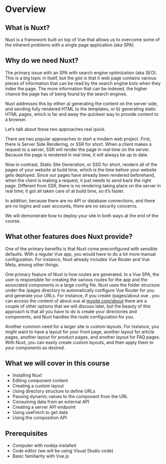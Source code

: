# Overview

## What is Nuxt?

Nuxt is a framework built on top of Vue that allows us to overcome some of the inherent problems with a single page application (aka SPA).

## Why do we need Nuxt?

The primary issue with an SPA with search engine optimization (aka SEO). This is a big topic in itself, but the gist is that it web page contains various pieces of information that can be read by the search engine bots when they index the page. The more information that can be indexed, the higher chance the page has of being found by the search engines.

Nuxt addresses this by either a) generating the content on the server side, and sending fully rendered HTML to the templates, or b) generating static HTML pages, which is far and away the quickest way to provide content to a browser.

Let’s talk about these two approaches real quick.

There are two popular approaches to start a modern web project. First, there is Server Side Rendering, or SSR for short. When a client makes a request to a server, SSR will render the page in real time on the server. Because the page is rendered in real time, it will always be up to date.

Now in contrast, Static Site Generation, or SSG for short, renders all of the pages of your website at build time, which is the time before your website gets deployed. Since our pages have already been rendered beforehand, when the client is making a request, it just needs to send back the right page. Different from SSR, there is no rendering taking place on the server in real time; it got all taken care of at build time, so it’s faster.

In addition, because there are no API or database connections, and there are no logins and user accounts, there are no security concerns.

We will demonstrate how to deploy your site in both ways at the end of the course.

## What other features does Nuxt provide?

One of the primary benefits is that Nuxt come preconfigured with sensible defaults. WIth a regular Vue app, you would have to do a lot more manual configuration. For instance, Nuxt already includes Vue Router and Vue Meta, among other things.

One primary feature of Nuxt is how routes are generated. In a Vue SPA, the user is responsible for creating the various routes for the app and the associated components in a large config file. Nuxt uses the folder structure under the /pages directory to automatically configure Vue Router for you and generate your URLs. For instance, if you create /pages/about.vue , you can access the content of about.vue at <a href="http://mysite.com/about" target="blank">mysite.com/about</a> there are a couple of other options that we will discuss later, but the beauty of this approach is that all you have to do is create your directories and components, and Nuxt handles the route configuration for you.

Another common need for a larger site is custom layouts. For instance, you might want to have a layout for your front page, another layout for article pages, another layout for product pages, and another layout for FAQ pages. With Nuxt, you can easily create custom layouts, and then apply them to your components as desired.

## What we will cover in this course

- Installing Nuxt
- Editing component content
- Creating a custom layout
- Using directory structure to define URLs
- Passing dynamic values to the component from the URL
- Consuming data from an external API
- Creating a server API endpoint
- Using useFetch to get data
- Using the composition API

## Prerequisites

- Computer with nodejs installed
- Code editor (we will be using Visual Studio code)
- Basic familiarity with Vue.js
